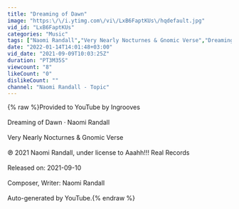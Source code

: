 ```yaml
---
title: "Dreaming of Dawn"
image: "https:\/\/i.ytimg.com\/vi\/LxB6FaptKUs\/hqdefault.jpg"
vid_id: "LxB6FaptKUs"
categories: "Music"
tags: ["Naomi Randall","Very Nearly Nocturnes & Gnomic Verse","Dreaming of Dawn"]
date: "2022-01-14T14:01:48+03:00"
vid_date: "2021-09-09T10:03:25Z"
duration: "PT3M35S"
viewcount: "8"
likeCount: "0"
dislikeCount: ""
channel: "Naomi Randall - Topic"
---
```

{% raw %}Provided to YouTube by Ingrooves<br /><br />Dreaming of Dawn · Naomi Randall<br /><br />Very Nearly Nocturnes &amp; Gnomic Verse<br /><br />℗ 2021 Naomi Randall, under license to Aaahh!!! Real Records<br /><br />Released on: 2021-09-10<br /><br />Composer, Writer: Naomi Randall<br /><br />Auto-generated by YouTube.{% endraw %}
